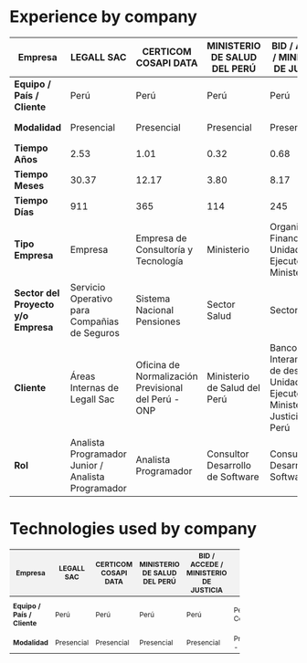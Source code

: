# Experience by company
| Empresa                                      | LEGALL SAC                          | CERTICOM COSAPI DATA          | MINISTERIO DE SALUD DEL PERÚ | BID / ACCEDE / MINISTERIO DE JUSTICIA | INDRA             | NEXOS SOFTWARE    | IMAGEMAKER    | CONEXIA       | BNP CARDIF COLOMBIA | Total |
|----------------------------------------------|-------------------------------------|------------------------------|-----------------------------|---------------------------------------|-------------------|-------------------|---------------|---------------|----------------------|-------|
| **Equipo / País / Cliente**                  | Perú                                | Perú                         | Perú                        | Perú                                  | Perú - Colombia   | Colombia - Mexico | Chile         | Colombia - Argentina | Colombia - Brasil - Mexico - Chile | x     |
| **Modalidad**                                | Presencial                          | Presencial                   | Presencial                  | Presencial                            | Presencial - Remoto | Presencial - Remoto | Remoto        | Remoto        | Remoto               | x     |
| **Tiempo Años**                              | 2.53                                | 1.01                         | 0.32                        | 0.68                                  | 1.05              | 0.54              | 0.51          | 0.40          | 1.72                 | 8.77  |
| **Tiempo Meses**                             | 30.37                               | 12.17                        | 3.80                        | 8.17                                  | 12.63             | 6.53              | 6.13          | 4.83          | 20.63                | 105.27|
| **Tiempo Días**                              | 911                                 | 365                          | 114                         | 245                                   | 379               | 196               | 184           | 145           | 619                  | 3158  |
| **Tipo Empresa**                             | Empresa                             | Empresa de Consultoría y Tecnología | Ministerio                  | Organización Financiera / Unidad Ejecutora / Ministerio | Empresa Global de Consultoría y Tecnología | Software Factory  | Consultora de Tecnología | Compañía de Software | Compañía de Seguros | x     |
| **Sector del Proyecto y/o Empresa**         | Servicio Operativo para Compañias de Seguros | Sistema Nacional Pensiones   | Sector Salud                | Sector Justicia                       | Sector Energético | Sector Telecomunicaciones | Sector Financiero | Sector Salud   | Sector Bancario Financiero | x     |
| **Cliente**                                  | Áreas Internas de Legall Sac        | Oficina de Normalización Previsional del Perú - ONP | Ministerio de Salud del Perú | Banco Interamericano de desarrollo / Unidad Ejecutora del Ministerio de Justicia del Perú | Enel Perú y Enel Colombia | Claro Colombia    | Banco Santander Chile | CONEXIA       | Áreas Internas de BNP CARDIF en diferentes países | x     |
| **Rol**                                      | Analista Programador Junior / Analista Programador | Analista Programador         | Consultor Desarrollo de Software | Consultor Desarrollo Software         | Analista Programador | Analista de Desarrollo | Software Developer | Java Developer Senior Advanced | Java Desenvolvedor Senior III | x     |

# Technologies used by company
<table style="width: 80%; font-size: 12px; border-collapse: collapse;">
  <thead>
    <tr style="background-color: #f2f2f2;">
      <th>Empresa</th>
      <th>LEGALL SAC</th>
      <th>CERTICOM COSAPI DATA</th>
      <th>MINISTERIO DE SALUD DEL PERÚ</th>
      <th>BID / ACCEDE / MINISTERIO DE JUSTICIA</th>
      <th>INDRA</th>
      <th>NEXOS SOFTWARE</th>
      <th>IMAGEMAKER</th>
      <th>CONEXIA</th>
      <th>BNP CARDIF COLOMBIA</th>
      <th>Total</th>
    </tr>
  </thead>
  <tbody>
    <tr>
      <td><b>Equipo / País / Cliente</b></td>
      <td>Perú</td>
      <td>Perú</td>
      <td>Perú</td>
      <td>Perú</td>
      <td>Perú - Colombia</td>
      <td>Colombia - Mexico</td>
      <td>Chile</td>
      <td>Colombia - Argentina</td>
      <td>Colombia - Brasil - Mexico - Chile</td>
      <td>x</td>
    </tr>
    <tr>
      <td><b>Modalidad</b></td>
      <td>Presencial</td>
      <td>Presencial</td>
      <td>Presencial</td>
      <td>Presencial</td>
      <td>Presencial - Remoto</td>
      <td>Presencial - Remoto</td>
      <td>Remoto</td>
      <td>Remoto</td>
      <td>Remoto</td>
      <td>x</td>
    </tr>
    <!-- Puedes agregar más filas aquí -->
  </tbody>
</table>
